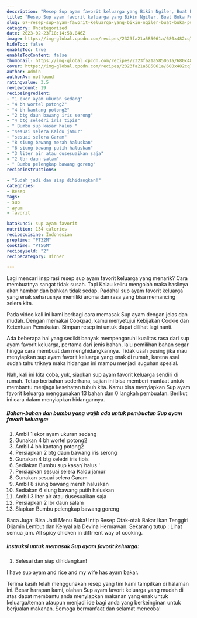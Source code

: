 ```yaml
---
description: "Resep Sup ayam favorit keluarga yang Bikin Ngiler, Buat Buka Puasa}"
title: "Resep Sup ayam favorit keluarga yang Bikin Ngiler, Buat Buka Puasa}"
slug: 67-resep-sup-ayam-favorit-keluarga-yang-bikin-ngiler-buat-buka-puasa
category: Uncategorized
date: 2023-02-23T18:14:58.046Z
image: https://img-global.cpcdn.com/recipes/2323fa21a585061a/680x482cq70/sup-ayam-favorit-keluarga-foto-resep-utama.jpg
hideToc: false
enableToc: true
enableTocContent: false
thumbnail: https://img-global.cpcdn.com/recipes/2323fa21a585061a/680x482cq70/sup-ayam-favorit-keluarga-foto-resep-utama.jpg
cover: https://img-global.cpcdn.com/recipes/2323fa21a585061a/680x482cq70/sup-ayam-favorit-keluarga-foto-resep-utama.jpg
author: Admin
authorAv: notfound
ratingvalue: 3.5
reviewcount: 19
recipeingredient:
- "1 ekor ayam ukuran sedang"
- "4 bh wortel potong2"
- "4 bh kantang potong2"
- "2 btg daun bawang iris serong"
- "4 btg seledri iris tipis"
- " Bumbu sup kasar halus "
- "sesuai selera Kaldu jamur"
- "sesuai selera Garam"
- "8 siung bawang merah haluskan"
- "6 siung bawang putih haluskan"
- "3 liter air atau dusesuaikan saja"
- "2 lbr daun salam"
- " Bumbu pelengkap bawang goreng"
recipeinstructions:

- "Sudah jadi dan siap dihidangkan!"
categories:
- Resep
tags:
- sup
- ayam
- favorit

katakunci: sup ayam favorit 
nutrition: 134 calories
recipecuisine: Indonesian
preptime: "PT32M"
cooktime: "PT56M"
recipeyield: "2"
recipecategory: Dinner

---
```



Lagi mencari inspirasi resep sup ayam favorit keluarga yang menarik? Cara membuatnya sangat tidak susah. Tapi Kalau keliru mengolah maka hasilnya akan hambar dan bahkan tidak sedap. Padahal sup ayam favorit keluarga yang enak seharusnya memiliki aroma dan rasa yang bisa memancing selera kita.


Pada video kali ini kami berbagi cara memasak Sup ayam dengan jelas dan mudah. Dengan memakai Cookpad, kamu menyetujui Kebijakan Cookie dan Ketentuan Pemakaian. Simpan resep ini untuk dapat dilihat lagi nanti.

Ada beberapa hal yang sedikit banyak mempengaruhi kualitas rasa dari sup ayam favorit keluarga, pertama dari jenis bahan, lalu pemilihan bahan segar hingga cara membuat dan menghidangkannya. Tidak usah pusing jika mau menyiapkan sup ayam favorit keluarga yang enak di rumah, karena asal sudah tahu triknya maka hidangan ini mampu menjadi suguhan spesial.


Nah, kali ini kita coba, yuk, siapkan sup ayam favorit keluarga sendiri di rumah. Tetap berbahan sederhana, sajian ini bisa memberi manfaat untuk membantu menjaga kesehatan tubuh kita. Kamu bisa menyiapkan Sup ayam favorit keluarga menggunakan 13 bahan dan 0 langkah pembuatan. Berikut ini cara dalam menyiapkan hidangannya.

<!--inarticleads1-->

##### Bahan-bahan dan bumbu yang wajib ada untuk pembuatan Sup ayam favorit keluarga:

1. Ambil 1 ekor ayam ukuran sedang
1. Gunakan 4 bh wortel potong2
1. Ambil 4 bh kantang potong2
1. Persiapkan 2 btg daun bawang iris serong
1. Gunakan 4 btg seledri iris tipis
1. Sediakan  Bumbu sup kasar/ halus &#39;
1. Persiapkan sesuai selera Kaldu jamur
1. Gunakan sesuai selera Garam
1. Ambil 8 siung bawang merah haluskan
1. Sediakan 6 siung bawang putih haluskan
1. Ambil 3 liter air atau dusesuaikan saja
1. Persiapkan 2 lbr daun salam
1. Siapkan  Bumbu pelengkap bawang goreng


Baca Juga: Bisa Jadi Menu Buka! Intip Resep Otak-otak Bakar Ikan Tenggiri Dijamin Lembut dan Kenyal ala Devina Hermawan. Sekarang tutup : Lihat semua jam. All spicy chicken in diffrrent way of cooking. 

<!--inarticleads2-->

##### Instruksi untuk memasak Sup ayam favorit keluarga:


1. Selesai dan siap dihidangkan!

I have sup ayam and rice and my wife has ayam bakar. 

Terima kasih telah menggunakan resep yang tim kami tampilkan di halaman ini. Besar harapan kami, olahan Sup ayam favorit keluarga yang mudah di atas dapat membantu anda menyiapkan makanan yang enak untuk keluarga/teman ataupun menjadi ide bagi anda yang berkeinginan untuk berjualan makanan. Semoga bermanfaat dan selamat mencoba!
